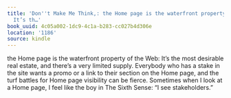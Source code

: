 ```yaml
---
title: 'Don''t Make Me Think,: the Home page is the waterfront property of the Web:
  It’s th…'
book_uuid: 4c05a002-1dc9-4c1a-b283-cc027b4d306e
location: '1186'
source: kindle
---
```


the Home page is the waterfront property of the Web: It’s the most desirable real estate, and there’s a very limited supply. Everybody who has a stake in the site wants a promo or a link to their section on the Home page, and the turf battles for Home page visibility can be fierce. Sometimes when I look at a Home page, I feel like the boy in The Sixth Sense: “I see stakeholders.”